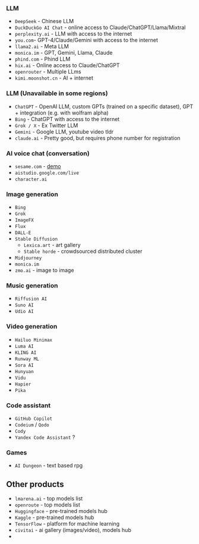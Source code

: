 ### LLM
* `DeepSeek` - Chinese LLM
* `DuckDuckGo AI Chat` - online access to Claude/ChatGPT/Llama/Mixtral
* `perplexity.ai` - LLM with access to the internet
* `you.com`- GPT-4/Claude/Gemini with access to the internet
* `llama2.ai` - Meta LLM
* `monica.im` - GPT, Gemini, Llama, Claude
* `phind.com` - Phind LLM
* `hix.ai` - Online access to Claude/ChatGPT
* `openrouter` - Multiple LLms
* `kimi.moonshot.cn` - AI + internet

### LLM (Unavailable in some regions)
* `ChatGPT` - OpenAI LLM, custom GPTs (trained on a specific dataset), GPT + integration (e.g. with wolfram alpha)
* `Bing` - ChatGPT with access to the internet
* `Grok / X` - Ex Twitter LLM
* `Gemini` - Google LLM, youtube video tldr
* `claude.ai` - Pretty good, but requires phone number for registration

### AI voice chat (conversation)
* `sesame.com` - [demo](https://www.sesame.com/research/crossing_the_uncanny_valley_of_voice#demo)
* `aistudio.google.com/live`
* `character.ai`

### Image generation
* `Bing`
* `Grok`
* `ImageFX`
* `Flux`
* `DALL-E`
* `Stable Diffusion`
    * `Lexica.art` - art gallery
    * `Stable horde` - crowdsourced distributed cluster
* `Midjourney`
* `monica.im`
* `zmo.ai` - image to image

### Music generation
* `Riffusion AI`
* `Suno AI`
* `Udio AI`

### Video generation
* `Hailuo Minimax`
* `Luma AI`
* `KLING AI`
* `Runway ML`
* `Sora AI`
* `Hunyuan`
* `Vidu`
* `Hapier`
* `Pika`

### Code assistant
* `GitHub Copilot`
* `Codeium` / `Qodo`
* `Cody`
* `Yandex Code Assistant` ?

### Games
* `AI Dungeon` - text based rpg

## Other products
* `lmarena.ai` - top models list
* `openroute` - top models list
* `Huggingface` - pre-trained models hub
* `Kaggle` - pre-trained models hub
* `TensorFlow` - platform for machine learning 
* `civitai` - ai gallery (images/video), models hub
* 